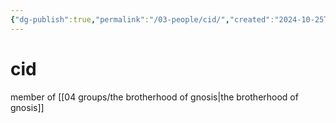 ```yaml
---
{"dg-publish":true,"permalink":"/03-people/cid/","created":"2024-10-25T12:33:03.253-05:00","updated":"2024-11-08T12:48:15.058-06:00"}
---
```


# cid
member of [[04 groups/the brotherhood of gnosis\|the brotherhood of gnosis]]
